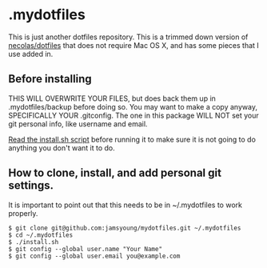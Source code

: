 # .mydotfiles
This is just another dotfiles repository.  This is a trimmed down version of
[necolas/dotfiles][1] that does not require Mac OS X, and has some pieces that
I use added in.


## Before installing
THIS WILL OVERWRITE YOUR FILES, but does back them up in .mydotfiles/backup
before doing so.  You may want to make a copy anyway, SPECIFICALLY YOUR
.gitconfig.  The one in this package WILL NOT set your git personal info, like
username and email.

[Read the install.sh script][0] before running it to make sure it is not going
to do anything you don't want it to do.


## How to clone, install, and add personal git settings.
It is important to point out that this needs to be in ~/.mydotfiles to work
properly.

    $ git clone git@github.com:jamsyoung/mydotfiles.git ~/.mydotfiles
    $ cd ~/.mydotfiles
    $ ./install.sh
    $ git config --global user.name "Your Name"
    $ git config --global user.email you@example.com


[0]: https://github.com/jamsyoung/mydotfiles/blob/master/install.sh
[1]: https://github.com/necolas/dotfiles

